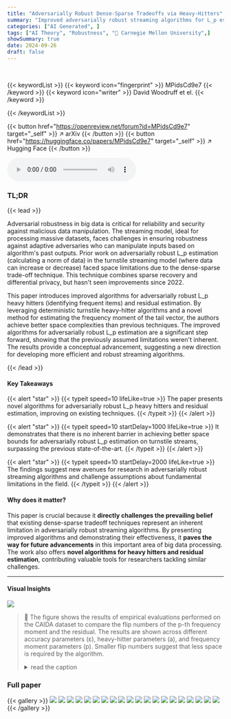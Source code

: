 ```yaml
---
title: "Adversarially Robust Dense-Sparse Tradeoffs via Heavy-Hitters"
summary: "Improved adversarially robust streaming algorithms for L_p estimation are presented, surpassing previous state-of-the-art space bounds and disproving the existence of inherent barriers."
categories: ["AI Generated", ]
tags: ["AI Theory", "Robustness", "🏢 Carnegie Mellon University",]
showSummary: true
date: 2024-09-26
draft: false
---
```


<br>

{{< keywordList >}}
{{< keyword icon="fingerprint" >}} MPidsCd9e7 {{< /keyword >}}
{{< keyword icon="writer" >}} David Woodruff et el. {{< /keyword >}}
 
{{< /keywordList >}}

{{< button href="https://openreview.net/forum?id=MPidsCd9e7" target="_self" >}}
↗ arXiv
{{< /button >}}
{{< button href="https://huggingface.co/papers/MPidsCd9e7" target="_self" >}}
↗ Hugging Face
{{< /button >}}



<audio controls>
    <source src="https://ai-paper-reviewer.com/MPidsCd9e7/podcast.wav" type="audio/wav">
    Your browser does not support the audio element.
</audio>


### TL;DR


{{< lead >}}

Adversarial robustness in big data is critical for reliability and security against malicious data manipulation.  The streaming model, ideal for processing massive datasets, faces challenges in ensuring robustness against adaptive adversaries who can manipulate inputs based on algorithm's past outputs. Prior work on adversarially robust L_p estimation (calculating a norm of data) in the turnstile streaming model (where data can increase or decrease) faced space limitations due to the dense-sparse trade-off technique. This technique combines sparse recovery and differential privacy, but hasn't seen improvements since 2022.

This paper introduces improved algorithms for adversarially robust L_p heavy hitters (identifying frequent items) and residual estimation.  By leveraging deterministic turnstile heavy-hitter algorithms and a novel method for estimating the frequency moment of the tail vector, the authors achieve better space complexities than previous techniques.  The improved algorithms for adversarially robust L_p estimation are a significant step forward, showing that the previously assumed limitations weren't inherent.  The results provide a conceptual advancement, suggesting a new direction for developing more efficient and robust streaming algorithms.

{{< /lead >}}


#### Key Takeaways

{{< alert "star" >}}
{{< typeit speed=10 lifeLike=true >}} The paper presents novel algorithms for adversarially robust L_p heavy hitters and residual estimation, improving on existing techniques. {{< /typeit >}}
{{< /alert >}}

{{< alert "star" >}}
{{< typeit speed=10 startDelay=1000 lifeLike=true >}} It demonstrates that there is no inherent barrier in achieving better space bounds for adversarially robust L_p estimation on turnstile streams, surpassing the previous state-of-the-art. {{< /typeit >}}
{{< /alert >}}

{{< alert "star" >}}
{{< typeit speed=10 startDelay=2000 lifeLike=true >}} The findings suggest new avenues for research in adversarially robust streaming algorithms and challenge assumptions about fundamental limitations in the field. {{< /typeit >}}
{{< /alert >}}

#### Why does it matter?
This paper is crucial because it **directly challenges the prevailing belief** that existing dense-sparse tradeoff techniques represent an inherent limitation in adversarially robust streaming algorithms. By presenting improved algorithms and demonstrating their effectiveness, it **paves the way for future advancements** in this important area of big data processing.  The work also offers **novel algorithms for heavy hitters and residual estimation**, contributing valuable tools for researchers tackling similar challenges.

------
#### Visual Insights



![](https://ai-paper-reviewer.com/MPidsCd9e7/figures_8_1.jpg)

> 🔼 The figure shows the results of empirical evaluations performed on the CAIDA dataset to compare the flip numbers of the p-th frequency moment and the residual. The results are shown across different accuracy parameters (ε), heavy-hitter parameters (a), and frequency moment parameters (p). Smaller flip numbers suggest that less space is required by the algorithm.
> <details>
> <summary>read the caption</summary>
> Fig. 1: Empirical evaluations on the CAIDA dataset, comparing flip number of the p-th frequency moment and the residual, for ε = a = 0.001 and p = 1.5 when not variable. Smaller flip numbers indicate less space needed by the algorithm.
> </details>







### Full paper

{{< gallery >}}
<img src="https://ai-paper-reviewer.com/MPidsCd9e7/1.png" class="grid-w50 md:grid-w33 xl:grid-w25" />
<img src="https://ai-paper-reviewer.com/MPidsCd9e7/2.png" class="grid-w50 md:grid-w33 xl:grid-w25" />
<img src="https://ai-paper-reviewer.com/MPidsCd9e7/3.png" class="grid-w50 md:grid-w33 xl:grid-w25" />
<img src="https://ai-paper-reviewer.com/MPidsCd9e7/4.png" class="grid-w50 md:grid-w33 xl:grid-w25" />
<img src="https://ai-paper-reviewer.com/MPidsCd9e7/5.png" class="grid-w50 md:grid-w33 xl:grid-w25" />
<img src="https://ai-paper-reviewer.com/MPidsCd9e7/6.png" class="grid-w50 md:grid-w33 xl:grid-w25" />
<img src="https://ai-paper-reviewer.com/MPidsCd9e7/7.png" class="grid-w50 md:grid-w33 xl:grid-w25" />
<img src="https://ai-paper-reviewer.com/MPidsCd9e7/8.png" class="grid-w50 md:grid-w33 xl:grid-w25" />
<img src="https://ai-paper-reviewer.com/MPidsCd9e7/9.png" class="grid-w50 md:grid-w33 xl:grid-w25" />
<img src="https://ai-paper-reviewer.com/MPidsCd9e7/10.png" class="grid-w50 md:grid-w33 xl:grid-w25" />
<img src="https://ai-paper-reviewer.com/MPidsCd9e7/11.png" class="grid-w50 md:grid-w33 xl:grid-w25" />
<img src="https://ai-paper-reviewer.com/MPidsCd9e7/12.png" class="grid-w50 md:grid-w33 xl:grid-w25" />
<img src="https://ai-paper-reviewer.com/MPidsCd9e7/13.png" class="grid-w50 md:grid-w33 xl:grid-w25" />
<img src="https://ai-paper-reviewer.com/MPidsCd9e7/14.png" class="grid-w50 md:grid-w33 xl:grid-w25" />
<img src="https://ai-paper-reviewer.com/MPidsCd9e7/15.png" class="grid-w50 md:grid-w33 xl:grid-w25" />
<img src="https://ai-paper-reviewer.com/MPidsCd9e7/16.png" class="grid-w50 md:grid-w33 xl:grid-w25" />
<img src="https://ai-paper-reviewer.com/MPidsCd9e7/17.png" class="grid-w50 md:grid-w33 xl:grid-w25" />
<img src="https://ai-paper-reviewer.com/MPidsCd9e7/18.png" class="grid-w50 md:grid-w33 xl:grid-w25" />
<img src="https://ai-paper-reviewer.com/MPidsCd9e7/19.png" class="grid-w50 md:grid-w33 xl:grid-w25" />
<img src="https://ai-paper-reviewer.com/MPidsCd9e7/20.png" class="grid-w50 md:grid-w33 xl:grid-w25" />
{{< /gallery >}}